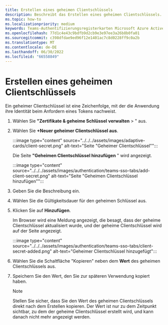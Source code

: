 ```yaml
---
title: Erstellen eines geheimen Clientschlüssels
description: Beschreibt das Erstellen eines geheimen Clientschlüssels.
ms.topic: how-to
ms.localizationpriority: medium
keywords: Teams-Authentifizierungsregisterkarten Microsoft Azure Active Directory (Azure AD) Graph-API
ms.openlocfilehash: 77d1c4e43c9bdfb9d2cb9e3e97ee3a26b8b0fa01
ms.sourcegitcommit: c398dfdae9ed96f12e1401ac7c8d0228ff9c0a2b
ms.translationtype: MT
ms.contentlocale: de-DE
ms.lasthandoff: 06/30/2022
ms.locfileid: "66558849"
---
```

# <a name="create-client-secret"></a>Erstellen eines geheimen Clientschlüssels

Ein geheimer Clientschlüssel ist eine Zeichenfolge, mit der die Anwendung ihre Identität beim Anfordern eines Tokens nachweist.

1. Wählen Sie **"Zertifikate & geheime Schlüssel** **verwalten** > " aus.

2. Wählen Sie **+Neuer geheimer Clientschlüssel aus**.

    :::image type="content" source="../../../assets/images/adaptive-cards/client-secret.png" alt-text="Seite &quot;Geheimer Clientschlüssel&quot;":::

   Die Seite **"Geheimen Clientschlüssel hinzufügen** " wird angezeigt.

    :::image type="content" source="../../../assets/images/authentication/teams-sso-tabs/add-client-secret.png" alt-text="Seite &quot;Geheimen Clientschlüssel hinzufügen&quot;":::

3. Geben Sie die Beschreibung ein.
4. Wählen Sie die Gültigkeitsdauer für den geheimen Schlüssel aus.
5. Klicken Sie auf **Hinzufügen**.

   Im Browser wird eine Meldung angezeigt, die besagt, dass der geheime Clientschlüssel aktualisiert wurde, und der geheime Clientschlüssel wird auf der Seite angezeigt.

    :::image type="content" source="../../../assets/images/authentication/teams-sso-tabs/client-secret-added.png" alt-text="Geheimer Clientschlüssel hinzugefügt":::

6. Wählen Sie die Schaltfläche "Kopieren" neben dem **Wert** des geheimen Clientschlüssels aus.
7. Speichern Sie den Wert, den Sie zur späteren Verwendung kopiert haben.

   > [!NOTE]
   > Stellen Sie sicher, dass Sie den Wert des geheimen Clientschlüssels direkt nach dem Erstellen kopieren. Der Wert ist nur zu dem Zeitpunkt sichtbar, zu dem der geheime Clientschlüssel erstellt wird, und kann danach nicht mehr angezeigt werden.
